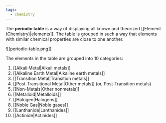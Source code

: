 ```yaml
---
tags:
  - chemistry
---
```

The **periodic table** is a way of displaying all known and theorized [[Element (Chemistry)|elements]]. The table is grouped in such a way that elements with similar chemical properties are close to one another.

![[periodic-table.png]]

The elements in the table are grouped into 10 categories:
1. [[Alkali Metal|Alkali metals]]
2. [[Alkaline Earth Metal|Alkaline earth metals]]
3. [[Transition Metal|Transition metals]]
4. [[Post-Transitional Metal|Other metals]] (or, Post-Transition metals)
5. [[Non-Metals|Other nonmetals]]
6. [[Metalloid|Metalloids]]
7. [[Halogen|Halogens]]
8. [[Noble Gas|Noble gases]]
9. [[Lanthanide|Lanthanides]]
10. [[Actinide|Actinides]]
